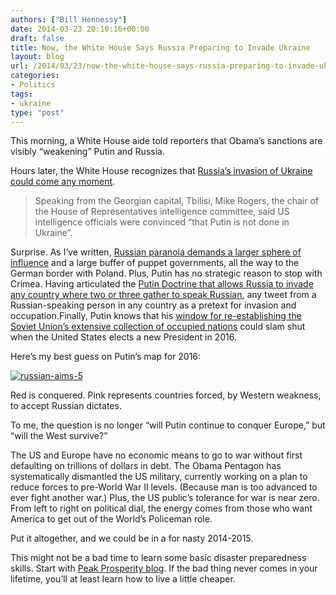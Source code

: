 ```yaml
---
authors: ["Bill Hennessy"]
date: 2014-03-23 20:10:16+00:00
draft: false
title: Now, the White House Says Russia Preparing to Invade Ukraine
layout: blog
url: /2014/03/23/now-the-white-house-says-russia-preparing-to-invade-ukraine/
categories:
- Politics
tags:
- ukraine
type: "post"
---
```


This morning, a White House aide told reporters that Obama’s sanctions are visibly “weakening” Putin and Russia.

Hours later, the White House recognizes that [Russia’s invasion of Ukraine could come any moment](https://www.businessinsider.com/russian-troops-may-invade-ukraine-2014-3).



> Speaking from the Georgian capital, Tbilisi, Mike Rogers, the chair of the House of Representatives intelligence committee, said US intelligence officials were convinced “that Putin is not done in Ukraine”.



Surprise. As I’ve written, [Russian paranoia demands a larger sphere of influence](https://hennessysview.com/2014/03/16/predicted-russias-ukraine-adventure-polands-next/) and a large buffer of puppet governments, all the way to the German border with Poland. Plus, Putin has no strategic reason to stop with Crimea. Having articulated the [Putin Doctrine that allows Russia to invade any country where two or three gather to speak Russian](https://hennessysview.com/2014/03/17/will-putin/), any tweet from a Russian-speaking person in any country as a pretext for invasion and occupation.Finally, Putin knows that his [window for re-establishing the Soviet Union’s extensive collection of occupied nations](https://hennessysview.com/2014/03/23/what-would-you-do-if-you-were-putin/) could slam shut when the United States elects a new President in 2016.

Here’s my best guess on Putin’s map for 2016:

[![russian-aims-5](https://hennessysview.com/wp-content/uploads/2014/03/russian-aims-5_thumb.jpg)
](https://hennessysview.com/wp-content/uploads/2014/03/russian-aims-5.jpg)

Red is conquered. Pink represents countries forced, by Western weakness, to accept Russian dictates.

To me, the question is no longer “will Putin continue to conquer Europe,” but “will the West survive?”

The US and Europe have no economic means to go to war without first defaulting on trillions of dollars in debt. The Obama Pentagon has systematically dismantled the US military, currently working on a plan to reduce forces to pre-World War II levels. (Because man is too advanced to ever fight another war.) Plus, the US public’s tolerance for war is near zero. From left to right on political dial, the energy comes from those who want America to get out of the World’s Policeman role.

Put it altogether, and we could be in a for nasty 2014-2015.

This might not be a bad time to learn some basic disaster preparedness skills. Start with [Peak Prosperity blog](https://www.peakprosperity.com/). If the bad thing never comes in your lifetime, you’ll at least learn how to live a little cheaper.
